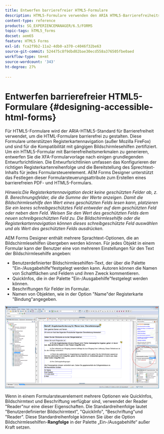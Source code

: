 ```yaml
---
title: Entwerfen barrierefreier HTML5-Formulare
description: HTML5-Formulare verwenden den ARIA HTML5-Barrierefreiheitsstandard. Diese Formulare unterstützen die Navigation mit Registerkarten und sind zertifiziert für die Kompatibilität mit gängigen Bildschirmlesehilfen.
content-type: reference
products: SG_EXPERIENCEMANAGER/6.5/FORMS
topic-tags: hTML5_forms
docset: aem65
feature: HTML5 Forms
exl-id: fca2f9b2-11a2-4db0-a370-c4046f32be63
source-git-commit: 524475c8f9dbd02bae30ecd558a376505fbe0aed
workflow-type: tm+mt
source-wordcount: '343'
ht-degree: 27%

---
```


# Entwerfen barrierefreier HTML5-Formulare {#designing-accessible-html-forms}

Für HTML5-Formulare wird der ARIA-HTML5-Standard für Barrierefreiheit verwendet, um die HTML-Formulare barrierefrei zu gestalten. Diese Formulare unterstützen Registerkartennavigation (außer Mozilla FireFox) und sind für die Kompatibilität mit gängigen Bildschirmlesehilfen zertifiziert. Um ein HTML5-Formular mit Barrierefreiheitsmerkmalen zu generieren, entwerfen Sie die XFA-Formularvorlage nach einigen grundlegenden Entwurfsrichtlinien. Die Entwurfsrichtlinien umfassen das Konfigurieren der richtigen Registerkartenreihenfolge und die Bereitstellung des Sprechtext-Inhalts für jedes Formularsteuerelement. AEM Forms Designer unterstützt das Festlegen dieser Formularsteuerungsattribute zum Erstellen eines barrierefreien PDF- und HTML5-Formulars.

*Hinweis:Die Registerkartennavigation deckt keine geschützten Felder ab, z. B. Berechnungsfelder, die die Summe der Werte anzeigen. Damit die Bildschirmlesehilfe den Wert eines geschützten Felds lesen kann, platzieren Sie ein leeres schreibgeschütztes Feld entweder auf dem geschützten Feld oder neben dem Feld. Weisen Sie den Wert des geschützten Felds dem neuen schreibgeschützten Feld zu. Die Bildschirmlesehilfe oder die Registerkartennavigation können dieses schreibgeschützte Feld auswählen und als Wert des geschützten Felds ausdrücken.*

AEM Forms Designer enthält mehrere Sprachtext-Optionen, die an Bildschirmlesehilfen übergeben werden können. Für jedes Objekt in einem Formular kann der Benutzer eine von mehreren Einstellungen für den Text der Bildschirmlesehilfe angeben:

* Benutzerdefinierter Bildschirmlesehilfen-Text, der über die Palette &quot;Ein-/Ausgabehilfe&quot;festgelegt werden kann. Autoren können die Namen von Schaltflächen und Feldern und ihren Zweck kommentieren.
* QuickInfos, die in der Palette &quot;Ein-/Ausgabehilfe&quot;festgelegt werden können.
* Beschriftungen für Felder im Formular.
* Namen von Objekten, wie in der Option &quot;Name&quot;der Registerkarte &quot;Bindung&quot;angegeben.

![Barrierefreiheit](assets/accessibility.png)

Wenn in einem Formularsteuerelement mehrere Optionen wie QuickInfos, Bildschirmtext und Beschriftung verfügbar sind, verwendet der Reader &quot;Reader&quot;nur eine dieser Eigenschaften. Die Standardreihenfolge lautet &quot;Benutzerdefinierter Bildschirmtext&quot;, &quot;QuickInfo&quot;, &quot;Beschriftung&quot;und &quot;Reader&quot;. Diese Standardreihenfolge können Sie über die Option Bildschirmlesehilfen-**Rangfolge** in der Palette „Ein-/Ausgabehilfe“ außer Kraft setzen.
